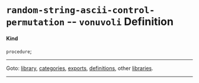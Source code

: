 

<a id='definition__vonuvoli__random-string-ascii-control-permutation'></a>

# `random-string-ascii-control-permutation` -- `vonuvoli` Definition


<a id='definition__vonuvoli__random-string-ascii-control-permutation__kind'></a>

#### Kind

`procedure`;

----

Goto: [library](../../vonuvoli/_index.md#library__vonuvoli), [categories](../../vonuvoli/categories/_index.md#toc__vonuvoli__categories), [exports](../../vonuvoli/exports/_index.md#toc__vonuvoli__exports), [definitions](../../vonuvoli/definitions/_index.md#toc__vonuvoli__definitions), other [libraries](../../_libraries.md#toc__libraries).

----

